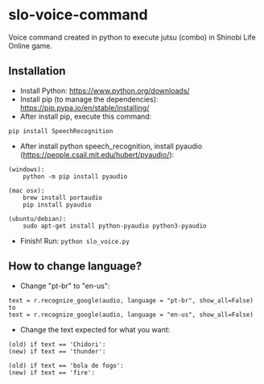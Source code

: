 # slo-voice-command
Voice command created in python to execute jutsu (combo) in Shinobi Life Online game.

## Installation

* Install Python: https://www.python.org/downloads/
* Install pip (to manage the dependencies): https://pip.pypa.io/en/stable/installing/
* After install pip, execute this command:

``pip install SpeechRecognition``

* After install python speech_recognition, install pyaudio (https://people.csail.mit.edu/hubert/pyaudio/):

```
(windows): 
    python -m pip install pyaudio
    
(mac osx):
    brew install portaudio 
    pip install pyaudio

(ubuntu/debian):
    sudo apt-get install python-pyaudio python3-pyaudio
```

* Finish! Run:
``python slo_voice.py``

## How to change language?

* Change "pt-br" to "en-us":
```
text = r.recognize_google(audio, language = "pt-br", show_all=False) to
text = r.recognize_google(audio, language = "en-us", show_all=False)
```

* Change the text expected for what you want:
```
(old) if text == 'Chidori':
(new) if text == 'thunder':

(old) if text == 'bola de fogo':
(new) if text == 'fire':


```

